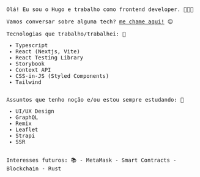 <samp>
  Olá! Eu sou o Hugo e trabalho como frontend developer. 👨🏻‍💻
  <br/>
  <br/>
  Vamos conversar sobre alguma tech? <a href="https://cal.com/hugofortunato">me chame aqui!</a> 😉
  <br/>
  <br/>
  Tecnologias que trabalho/trabalhei: 🎯

  - Typescript
  - React (Nextjs, Vite)
  - React Testing Library
  - Storybook
  - Context API
  - CSS-in-JS (Styled Components)
  - Tailwind
  <br>
  Assuntos que tenho noção e/ou estou sempre estudando: 🔭

  - UI/UX Design
  - GraphQL
  - Remix
  - Leaflet
  - Strapi
  - SSR
  <br>
  Interesses futuros: 📚
  - MetaMask
  - Smart Contracts
  - Blockchain
  - Rust
</samp>
